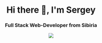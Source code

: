 <div id="header" align="center">
    <h1>Hi there 👋, I'm Sergey</h1>
    <h3>Full Stack Web-Developer from Sibiria</h3>
</div>
<div id="socials" align="center">
     <a href="https://t.me/wildamager">
        <img src="https://cdn.icon-icons.com/icons2/923/PNG/256/telegram_icon-icons.com_72055.png"  />
    </a>   
</div>

<!--
**Wildamager/Wildamager** is a ✨ _special_ ✨ repository because its `README.md` (this file) appears on your GitHub profile.

Here are some ideas to get you started:

- 🔭 I’m currently working on ...
- 🌱 I’m currently learning ...
- 👯 I’m looking to collaborate on ...
- 🤔 I’m looking for help with ...
- 💬 Ask me about ...
- 📫 How to reach me: ...
- 😄 Pronouns: ...
- ⚡ Fun fact: ...
-->
